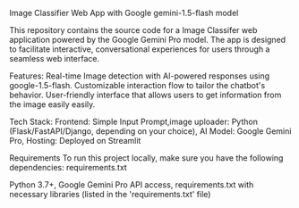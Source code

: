 Image Classifier Web App with Google gemini-1.5-flash model

This repository contains the source code for a Image Classifer web application powered by the Google Gemini Pro model. The app is designed to facilitate interactive, conversational experiences for users through a seamless web interface.

Features: Real-time Image detection with AI-powered responses using google-1.5-flash. Customizable interaction flow to tailor the chatbot's behavior. User-friendly interface that allows users to get information from the image easily easily.

Tech Stack: Frontend: Simple Input Prompt,image uploader: Python (Flask/FastAPI/Django, depending on your choice), AI Model: Google Gemini Pro, Hosting: Deployed on Streamlit

Requirements To run this project locally, make sure you have the following dependencies: requirements.txt

Python 3.7+, Google Gemini Pro API access, requirements.txt with necessary libraries (listed in the 'requirements.txt' file)
